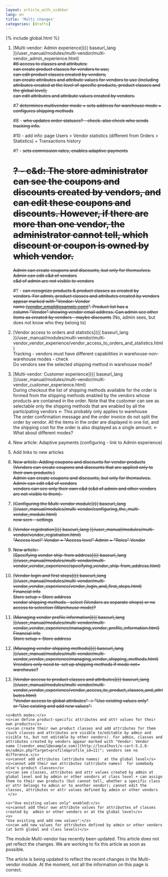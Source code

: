 ```yaml
---
layout: article_with_sidebar
lang: en
title: 'Multi changes'
categories: [drafts]
---
```


{% include global.html %}

1.  [Multi-vendor: Admin experience]({{ baseurl_lang }}/user_manual/modules/multi-vendor/multi-vendor_admin_experience.html)  
    <s>#6 access to classes and attributes:</s>  
    <s>can create product classes for vendors to use;</s>  
    <s>can edit product classes created by vendors;</s>  
    <s>can create attributes and attribute values for vendors to use (including attributes created at the level of specific products, product classes and the global level);</s>  
    <s>can edit attributes and attribute values created by vendors.</s>  

    #7 <s>determines multivendor mode + sets address for warehouse mode + configures shipping methods</s>  

    #8 - <s>who updates order statuses? - check. also check who sends tracking info.</s>  

    #10 - add info: page Users > Vendor statistics (different from Orders > Statistics) + Transactions history  

    #? - <s>sets commission rates, enables adaptive payments</s>  

    # <s>? - c&d: The store administrator can see the coupons and discounts created by vendors, and can edit these coupons and discounts. However, if there are more than one vendor, the administrator cannot tell, which discount or coupon is owned by which vendor.</s>  
    <s>Admin can create coupons and discounts, but only for themselves.</s>  
    <s>Admin can edit c&d of vendors</s>  
    <s>c&d of admin are not visible to vendors</s>  

    #? - <s>can recognize products & product classes as created by vendors. For admin, product classes and attributes created by vendors appear marked with "Vendor: Vendor name [(vendor_email@example.com)](http://localhost/x-cart-5.2.8-en/admin.php?target=profile&profile_id=11)". Product list has a column "Vendor" showing vendor email address. Can admin see other items as created by vendors - maybe discounts</s> (No, admin sees, but does not know who they belong to)  

2.  [Vendor access to orders and statistics]({{ baseurl_lang }}/user_manual/modules/multi-vendor/multi-vendor_vendor_experience/vendor_access_to_orders_and_statistics.html)  
    Tracking - vendors must have different capabilities in warehouse-non-warehouse modes - check  
    Do vendors see the selected shipping method in warehouse mode?  

3.  [Multi-vendor: Customer experience]({{ baseurl_lang }}/user_manual/modules/multi-vendor/multi-vendor_customer_experience.html)  
    During checkout the list of shipping methods available for the order is formed from the shipping methods enabled by the vendors whose products are contained in the order. Note that the customer can see as selectable only the shipping methods that are enabled by all the participating vendors <- This probably only applies to warehouse   
    The order confirmation message and the order invoice do not split the order by vendor. All the items in the order are displayed in one list, and the shipping cost for the order is also displayed as a single amount: <- What about different modes?  

4.  New article: Adaptive payments (configuring - link to Admin experience)  

5.  Add links to new articles  

6.  <s>New article: Adding coupons and discounts for vendor products (Vendors can create coupons and discounts that are applied only to their own products.)</s>  
    <s>Admin can create coupons and discounts, but only for themselves.</s>  
    <s>Admin can edit c&d of vendors</s>  
    <s>vendors can see only their own c&d (c&d of admin and other vendors are not visible to them). </s>  

7.  <s>[Configuring the Multi-vendor module]({{ baseurl_lang }}/user_manual/modules/multi-vendor/configuring_the_multi-vendor_module.html)</s>  
    <s>new scrn - settings</s>  

8.  <s>[Vendor registration]({{ baseurl_lang }}/user_manual/modules/multi-vendor/vendor_registration.html)</s>  
    <s>"Access level" Vendor = "Access level" Admin + "Roles" Vendor</s>  

9.  <s>New article: </s>  
    <s>[Specifying vendor ship-from address]({{ baseurl_lang }}/user_manual/modules/multi-vendor/multi-vendor_vendor_experience/specifying_vendor_ship-from_address.html)</s>  

10.  <s>[Vendor login and first steps]({{ baseurl_lang }}/user_manual/modules/multi-vendor/multi-vendor_vendor_experience/vendor_login_and_first_steps.html)</s>  
    <s>Financial info</s>  
    <s>Store setup > Store address</s>  
    <s>vendor shipping methods - select (Vendors as separate shops) or no access to selection (Warehouse mode)?</s>  

11.  <s>[Managing vendor profile information]({{ baseurl_lang }}/user_manual/modules/multi-vendor/multi-vendor_vendor_experience/managing_vendor_profile_information.html)</s>  
    <s>Financial info</s>  
    <s>Store setup > Store address</s>  

12.  <s>[Managing vendor shipping methods]({{ baseurl_lang }}/user_manual/modules/multi-vendor/multi-vendor_vendor_experience/managing_vendor_shipping_methods.html)</s>  
    <s>Vrendors only need to  set up shipping methods if mode not= warehouse?</s>  

13.  <s>[Vendor access to product classes and attributes]({{ baseurl_lang }}/user_manual/modules/multi-vendor/multi-vendor_vendor_experience/vendor_access_to_product_classes_and_attributes.html)</s>  
    <s>"Vendor access to global attributes" -> "Use existing values only" or "Use existing and add new values":</s>  

    <s>Both modes:</s>  
    <s>can define product-specific attributes and attr values for their own products</s>  
    <s>can create their own product classes and add attributes for them (such classes and attributes are visible to/editable by admin and visible to, but not editable by other vendors). For admin, classes and attributes created by vendors appear marked with "Vendor: Vendor name [(vendor_email@example.com)](http://localhost/x-cart-5.2.8-en/admin.php?target=profile&profile_id=11)"; vendors see no difference.</s>  
    <s>cannot add attributes (attribute names)  at the global level</s>  
    <s>cannot add their own attributes (attribute names)  for somebody else's product classes</s>  
    <s>can see classes, attributes and attr values created by admin at global level and by admin or other vendors at class level + can assign them to their own products (but cannot tell, whether a specific class or attr belongs to admin or to another vendor); cannot edit the classes, attributes or attr values defined by admin or other vendors  </s>  

    <s>"Use existing values only" enabled:</s>  
    <s>cannot add their own attribute values for attributtes of classes created by  admin or other vendors or at the global level</s>  
    <s>  
    "Use existing and add new values":</s>  
    <s>can add new values for attributes defined by admin or other vendors (at both global and class levels)</s>  

The module Multi-vendor has recently been updated. This article does not yet reflect the changes. We are working to fix this article as soon as possible.

The article is being updated to reflect the recent changes in the Multi-vendor module. At the moment, not all the information on this page is correct.